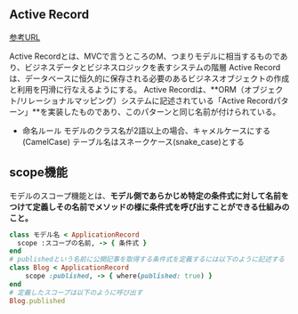 ## Active Record

[参考URL](https://railsguides.jp/active_record_basics.html)

Active Recordとは、MVCで言うところのM、つまりモデルに相当するものであり、ビジネスデータとビジネスロジックを表すシステムの階層
Active Recordは、データベースに恒久的に保存される必要のあるビジネスオブジェクトの作成と利用を円滑に行なえるようにする。
Active Recordは、**ORM（オブジェクト/リレーショナルマッピング）システムに記述されている「Active Recordパターン」**を実装したものであり、このパターンと同じ名前が付けられている。

- 命名ルール
モデルのクラス名が2語以上の場合、キャメルケースにする(CamelCase)
テーブル名はスネークケース(snake_case)とする

## scope機能

モデルのスコープ機能とは、**モデル側であらかじめ特定の条件式に対して名前をつけて定義しその名前でメソッドの様に条件式を呼び出すことができる仕組みのこと。**

```ruby
class モデル名 < ApplicationRecord
  scope :スコープの名前, -> { 条件式 }
end
# publishedという名前に公開記事を取得する条件式を定義するには以下のように記述する
class Blog < ApplicationRecord
    scope :published, -> { where(published: true) }
end
# 定義したスコープは以下のように呼び出す
Blog.published
```